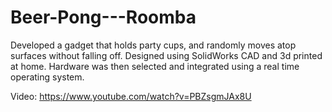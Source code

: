 # Beer-Pong---Roomba

Developed a gadget that holds party cups, and randomly moves atop surfaces without falling off. Designed using SolidWorks CAD and 3d printed at home. Hardware was then selected and integrated using a real time operating system.

Video: https://www.youtube.com/watch?v=PBZsgmJAx8U
